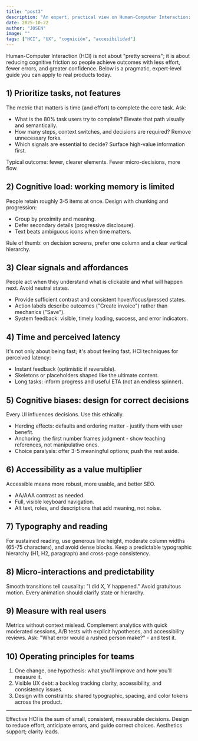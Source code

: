 ```yaml
---
title: "post3"
description: "An expert, practical view on Human-Computer Interaction: what to prioritize, how to avoid cognitive traps, and how to design for fast, correct decisions."
date: 2025-10-22
author: "JOSEN"
image: ""
tags: ["HCI", "UX", "cognición", "accesibilidad"]
---
```


Human-Computer Interaction (HCI) is not about "pretty screens"; it is about reducing cognitive friction so people achieve outcomes with less effort, fewer errors, and greater confidence. Below is a pragmatic, expert-level guide you can apply to real products today.

## 1) Prioritize tasks, not features

The metric that matters is time (and effort) to complete the core task. Ask:

- What is the 80% task users try to complete? Elevate that path visually and semantically.
- How many steps, context switches, and decisions are required? Remove unnecessary forks.
- Which signals are essential to decide? Surface high-value information first.

Typical outcome: fewer, clearer elements. Fewer micro-decisions, more flow.

## 2) Cognitive load: working memory is limited

People retain roughly 3-5 items at once. Design with chunking and progression:

- Group by proximity and meaning.
- Defer secondary details (progressive disclosure).
- Text beats ambiguous icons when time matters.

Rule of thumb: on decision screens, prefer one column and a clear vertical hierarchy.

## 3) Clear signals and affordances

People act when they understand what is clickable and what will happen next. Avoid neutral states.

- Provide sufficient contrast and consistent hover/focus/pressed states.
- Action labels describe outcomes ("Create invoice") rather than mechanics ("Save").
- System feedback: visible, timely loading, success, and error indicators.

## 4) Time and perceived latency

It's not only about being fast; it's about feeling fast. HCI techniques for perceived latency:

- Instant feedback (optimistic if reversible).
- Skeletons or placeholders shaped like the ultimate content.
- Long tasks: inform progress and useful ETA (not an endless spinner).

## 5) Cognitive biases: design for correct decisions

Every UI influences decisions. Use this ethically.

- Herding effects: defaults and ordering matter - justify them with user benefit.
- Anchoring: the first number frames judgment - show teaching references, not manipulative ones.
- Choice paralysis: offer 3-5 meaningful options; push the rest aside.

## 6) Accessibility as a value multiplier

Accessible means more robust, more usable, and better SEO.

- AA/AAA contrast as needed.
- Full, visible keyboard navigation.
- Alt text, roles, and descriptions that add meaning, not noise.

## 7) Typography and reading

For sustained reading, use generous line height, moderate column widths (65-75 characters), and avoid dense blocks. Keep a predictable typographic hierarchy (H1, H2, paragraph) and cross-page consistency.

## 8) Micro-interactions and predictability

Smooth transitions tell causality: "I did X, Y happened." Avoid gratuitous motion. Every animation should clarify state or hierarchy.

## 9) Measure with real users

Metrics without context mislead. Complement analytics with quick moderated sessions, A/B tests with explicit hypotheses, and accessibility reviews. Ask: "What error would a rushed person make?" - and test it.

## 10) Operating principles for teams

1. One change, one hypothesis: what you'll improve and how you'll measure it.
2. Visible UX debt: a backlog tracking clarity, accessibility, and consistency issues.
3. Design with constraints: shared typographic, spacing, and color tokens across the product.

---

Effective HCI is the sum of small, consistent, measurable decisions. Design to reduce effort, anticipate errors, and guide correct choices. Aesthetics support; clarity leads.


